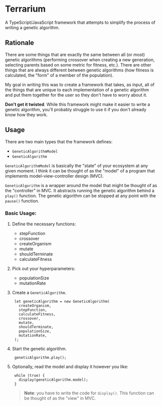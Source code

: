 # Terrarium

A TypeScript/JavaScript framework that attempts to simplify the process of 
writing a genetic algorithm.

## Rationale

There are some things that are exactly the same between all (or most) genetic
algorithms (performing crossover when creating a new generation, selecting 
parents based on some metric for fitness, etc.). There are other things that are always
different between genetic algorithms (how fitness is calculated, the "form" of 
a member of the population).

My goal in writing this was to create a framework that takes, as input, all of 
the things that are unique to each implementation of a genetic algorithm and put
them together for the user so they don't have to worry about it.

**Don't get it twisted**. While this framework might make it easier to write a 
genetic algorithm, you'll probably struggle to use it if you don't already know
how they work.

## Usage

There are two main types that the framework defines:
* `GeneticAlgorithmModel`
* `GeneticAlgorithm`

`GeneticAlgorithmModel` is basically the "state" of your ecosystem at any given
moment. I think it can be thought of as the "model" of a program that implements
model-view-controller design (MVC).

`GeneticAlgorithm` is a wrapper around the model that might be thought of as the 
"controller" in MVC. It abstracts running the genetic algorithm behind a 
`play()` function. The genetic algorithm can be stopped at any point with the 
`pause()` function.

### Basic Usage:

1. Define the necessary functions:
    * stepFunction
    * crossover
    * createOrganism
    * mutate
    * shouldTerminate
    * calculateFitness
1. Pick out your hyperparameters:
    * populationSize
    * mutationRate
1. Create a `GeneticAlgorithm`.
    
        let geneticAlgorithm = new GeneticAlgorithm(
          createOrganism,
          stepFunction,
          calculateFitness,
          crossover,
          mutate,
          shouldTerminate,
          populationSize,
          mutationRate, 
        );

1. Start the genetic algorithm.

        geneticAlgorithm.play();

1. Optionally, read the model and display it however you like:

        while (true) {
          display(geneticAlgorithm.model);
        }

    > **Note**: you have to write the code for `display()`. This function can be
    thought of as the "view" in MVC.


